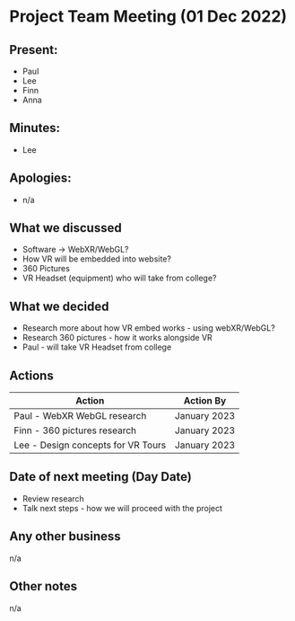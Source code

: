 # Project Team Meeting (01 Dec 2022)

## Present:
- Paul
- Lee
- Finn
- Anna 

## Minutes:
- Lee

## Apologies:
- n/a

## What we discussed
- Software -> WebXR/WebGL?
- How VR will be embedded into website?
- 360 Pictures
- VR Headset (equipment) who will take from college?

## What we decided
- Research more about how VR embed works - using webXR/WebGL?
- Research 360 pictures - how it works alongside VR
- Paul - will take VR Headset from college

## Actions
| Action | Action By |
| --- | ----------- |
| Paul - WebXR WebGL research | January 2023 |
| Finn - 360 pictures research | January 2023 |
| Lee - Design concepts for VR Tours | January 2023 |

## Date of next meeting (Day Date)
- Review research
- Talk next steps - how we will proceed with the project

## Any other business
n/a

## Other notes
n/a
